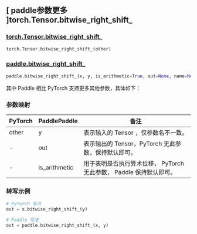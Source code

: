 ## [ paddle参数更多 ]torch.Tensor.bitwise_right_shift_

### [torch.Tensor.bitwise_right_shift_](https://pytorch.org/docs/stable/generated/torch.Tensor.bitwise_right_shift_.html#torch-tensor-bitwise-right-shift)

```python
torch.Tensor.bitwise_right_shift_(other)
```

### [paddle.bitwise_right_shift_](https://www.paddlepaddle.org.cn/documentation/docs/zh/develop/api/paddle/bitwise_right_shift__cn.html#bitwise-right-shift)

```python
paddle.bitwise_right_shift_(x, y, is_arithmetic=True, out=None, name=None)
```

其中 Paddle 相比 PyTorch 支持更多其他参数，具体如下：

### 参数映射

| PyTorch | PaddlePaddle  | 备注                                                                |
| ------- | ------------- | ------------------------------------------------------------------- |
| other   | y             | 表示输入的 Tensor ，仅参数名不一致。                                |
| -       | out           | 表示输出的 Tensor，PyTorch 无此参数，保持默认即可。                 |
| -       | is_arithmetic | 用于表明是否执行算术位移， PyTorch 无此参数， Paddle 保持默认即可。 |

### 转写示例

```python
# PyTorch 写法
out = x.bitwise_right_shift_(y)

# Paddle 写法
out = paddle.bitwise_right_shift_(x, y)
```
